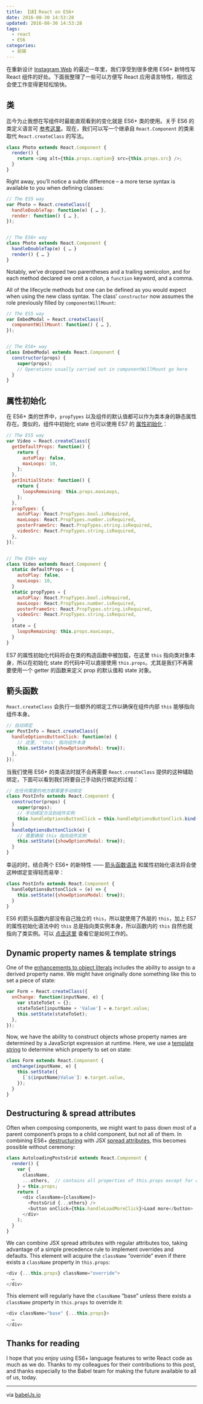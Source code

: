 ```yaml
---
title: 【译】React on ES6+
date: 2016-08-30 14:53:28
updated: 2016-08-30 14:53:28
tags:
  - react
  - ES6
categories:
  - 前端
---
```


在重新设计 [Instagram Web](https://instagram.com/instagram/) 的最近一年里，我们享受到很多使用 ES6+ 新特性写 React 组件的好处。下面我整理了一些可以方便写 React 应用语言特性，相信这会使工作变得更轻松愉快。

## 类

迄今为止我想在写组件时最能直观看到的变化就是 ES6+ 类的使用。关于 ES6 的类定义语言可 [参考这里](https://babeljs.io/docs/learn-es2015/#classes)。现在，我们可以写一个继承自 `React.Component` 的类来取代 `React.createClass` 的写法。

```js
class Photo extends React.Component {
  render() {
    return <img alt={this.props.caption} src={this.props.src} />;
  }
}
```

Right away, you’ll notice a subtle difference – a more terse syntax is available to you when defining classes:

```js
// The ES5 way
var Photo = React.createClass({
  handleDoubleTap: function(e) { … },
  render: function() { … },
});


// The ES6+ way
class Photo extends React.Component {
  handleDoubleTap(e) { … }
  render() { … }
}
```

Notably, we’ve dropped two parentheses and a trailing semicolon, and for each method declared we omit a colon, a `function` keyword, and a comma.

All of the lifecycle methods but one can be defined as you would expect when using the new class syntax. The class’ `constructor` now assumes the role previously filled by `componentWillMount`:

```js
// The ES5 way
var EmbedModal = React.createClass({
  componentWillMount: function() { … },
});


// The ES6+ way
class EmbedModal extends React.Component {
  constructor(props) {
    super(props);
    // Operations usually carried out in componentWillMount go here
  }
}
```

## 属性初始化

在 ES6+ 类的世界中，`propTypes` 以及组件的默认值都可以作为类本身的静态属性存在。类似的，组件中初始化 state 也可以使用 ES7 的 [属性初始化](https://gist.github.com/jeffmo/054df782c05639da2adb)：

```js
// The ES5 way
var Video = React.createClass({
  getDefaultProps: function() {
    return {
      autoPlay: false,
      maxLoops: 10,
    };
  },
  getInitialState: function() {
    return {
      loopsRemaining: this.props.maxLoops,
    };
  },
  propTypes: {
    autoPlay: React.PropTypes.bool.isRequired,
    maxLoops: React.PropTypes.number.isRequired,
    posterFrameSrc: React.PropTypes.string.isRequired,
    videoSrc: React.PropTypes.string.isRequired,
  },
});


// The ES6+ way
class Video extends React.Component {
  static defaultProps = {
    autoPlay: false,
    maxLoops: 10,
  }
  static propTypes = {
    autoPlay: React.PropTypes.bool.isRequired,
    maxLoops: React.PropTypes.number.isRequired,
    posterFrameSrc: React.PropTypes.string.isRequired,
    videoSrc: React.PropTypes.string.isRequired,
  }
  state = {
    loopsRemaining: this.props.maxLoops,
  }
}
```

ES7 的属性初始化代码将会在类的构造函数中被加载，在这里 `this` 指向类对象本身，所以在初始化 state 的代码中可以直接使用 `this.props`。尤其是我们不再需要使用一个 getter 的函数来定义 prop 的默认值和 state 对象。

## 箭头函数

`React.createClass` 会执行一些额外的绑定工作以确保在组件内部 `this` 能够指向组件本身。

```js
// 自动绑定
var PostInfo = React.createClass({
  handleOptionsButtonClick: function(e) {
    // 这里, 'this' 指向组件本身
    this.setState({showOptionsModal: true});
  },
});
```

当我们使用 ES6+ 的类语法时就不会再需要 `React.createClass` 提供的这种辅助绑定，下面可以看到我们将要自己手动执行绑定的过程：

```js
// 在任何需要的地方都需要手动绑定
class PostInfo extends React.Component {
  constructor(props) {
    super(props);
    // 手动绑定方法到组件实例
    this.handleOptionsButtonClick = this.handleOptionsButtonClick.bind(this);
  }
  handleOptionsButtonClick(e) {
    // 需要确保 this 指向组件实例
    this.setState({showOptionsModal: true});
  }
}
```

幸运的时，结合两个 ES6+ 的新特性 —— [箭头函数语法](https://babeljs.io/docs/learn-es2015/#arrows) 和属性初始化语法将会使这种绑定变得轻而易举：

```js
class PostInfo extends React.Component {
  handleOptionsButtonClick = (e) => {
    this.setState({showOptionsModal: true});
  }
}
```

ES6 的箭头函数内部没有自己独立的 `this`，所以就使用了外层的 `this`，加上 ES7 的属性初始化语法中的 `this` 总是指向类实例本身，所以函数内的 `this` 自然也就指向了类实例。可以 [点击这里](https://babeljs.io/repl/#?experimental=true&evaluate=true&loose=false&spec=false&code=class%20PostInfo%20extends%20React.Component%20%7B%0A%09handleOptionsButtonClick%20%3D%20(e)%20%3D%3E%20%7B%0A%20%20%20%20this.setState(%7BshowOptionsModal%3A%20true%7D)%3B%0A%20%20%7D%0A%7D) 查看它是如何工作的。

## Dynamic property names & template strings

One of the [enhancements to object literals](https://babeljs.io/docs/learn-es2015/#enhanced-object-literals) includes the ability to assign to a derived property name. We might have originally done something like this to set a piece of state:

```js
var Form = React.createClass({
  onChange: function(inputName, e) {
    var stateToSet = {};
    stateToSet[inputName + 'Value'] = e.target.value;
    this.setState(stateToSet);
  },
});
```

Now, we have the ability to construct objects whose property names are determined by a JavaScript expression at runtime. Here, we use a [template string](https://babeljs.io/docs/learn-es2015/#template-strings) to determine which property to set on state:

```js
class Form extends React.Component {
  onChange(inputName, e) {
    this.setState({
      [`${inputName}Value`]: e.target.value,
    });
  }
}
```

## Destructuring & spread attributes

Often when composing components, we might want to pass down most of a parent component’s props to a child component, but not all of them. In combining ES6+ [destructuring](https://babeljs.io/docs/learn-es2015/#destructuring) with JSX [spread attributes](https://facebook.github.io/react/docs/jsx-spread.html), this becomes possible without ceremony:

```js
class AutoloadingPostsGrid extends React.Component {
  render() {
    var {
      className,
      ...others,  // contains all properties of this.props except for className
    } = this.props;
    return (
      <div className={className}>
        <PostsGrid {...others} />
        <button onClick={this.handleLoadMoreClick}>Load more</button>
      </div>
    );
  }
}
```

We can combine JSX spread attributes with regular attributes too, taking advantage of a simple precedence rule to implement overrides and defaults. This element will acquire the `className` “override” even if there exists a `className` property in `this.props`:

```js
<div {...this.props} className="override">
  …
</div>
```

This element will regularly have the `className` “base” unless there exists a `className` property in `this.props` to override it:

```js
<div className="base" {...this.props}>
  …
</div>
```

## Thanks for reading

I hope that you enjoy using ES6+ language features to write React code as much as we do. Thanks to my colleagues for their contributions to this post, and thanks especially to the Babel team for making the future available to all of us, today.

---

via [babelJs.io](https://babeljs.io/blog/2015/06/07/react-on-es6-plus)

